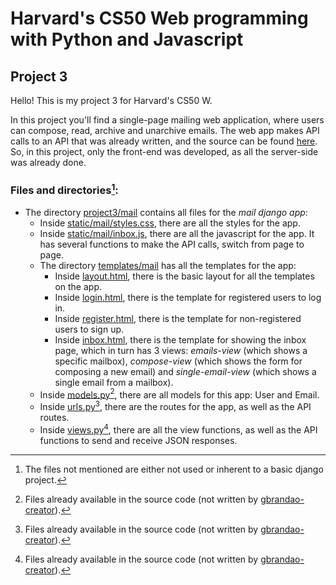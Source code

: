# Harvard's CS50 Web programming with Python and Javascript

## Project 3

Hello! This is my project 3 for Harvard's CS50 W.

In this project you'll find a single-page mailing web application, where users can compose, read, archive and unarchive emails. The web app makes API calls to an API that was already written, and the source can be found [here](https://cs50.harvard.edu/web/2020/projects/3/mail/#getting-started). So, in this project, only the front-end was developed, as all the server-side was already done.

### Files and directories[^1]:

* The directory [project3/mail](https://github.com/gbrandao-creator/CS50-Web/tree/project3/project3/mail) contains all files for the _mail django app_:
  - Inside [static/mail/styles.css](https://github.com/gbrandao-creator/CS50-Web/blob/project3/project3/mail/static/mail/styles.css), there are all the styles for the app.
  - Inside [static/mail/inbox.js](https://github.com/gbrandao-creator/CS50-Web/blob/project3/project3/mail/static/mail/inbox.js), there are all the javascript for the app. It has several functions to make the API calls, switch from page to page.
  - The directory [templates/mail](https://github.com/gbrandao-creator/CS50-Web/tree/project3/project3/mail/templates/mail) has all the templates for the app:
    - Inside [layout.html](https://github.com/gbrandao-creator/CS50-Web/blob/project3/project3/mail/templates/mail/layout.html), there is the basic layout for all the templates on the app.
    - Inside [login.html](https://github.com/gbrandao-creator/CS50-Web/blob/project3/project3/mail/templates/mail/login.html), there is the template for registered users to log in.
    - Inside [register.html](https://github.com/gbrandao-creator/CS50-Web/blob/project3/project3/mail/templates/mail/register.html), there is the template for non-registered users to sign up.
    - Inside [inbox.html](https://github.com/gbrandao-creator/CS50-Web/blob/project3/project3/mail/templates/mail/inbox.html), there is the template for showing the inbox page, which in turn has 3 views: *emails-view* (which shows a specific mailbox), *compose-view* (which shows the form for composing a new email) and *single-email-view* (which shows a single email from a mailbox).
  - Inside [models.py](https://github.com/gbrandao-creator/CS50-Web/blob/project3/project3/mail/models.py)[^*], there are all models for this app: User and Email.
  - Inside [urls.py](https://github.com/gbrandao-creator/CS50-Web/blob/project3/project3/mail/urls.py)[^*], there are the routes for the app, as well as the API routes.
  - Inside [views.py](https://github.com/gbrandao-creator/CS50-Web/blob/project3/project3/mail/views.py)[^*], there are all the view functions, as well as the API functions to send and receive JSON responses.

[^1]: The files not mentioned are either not used or inherent to a basic django project.

[^*]: Files already available in the source code (not written by [gbrandao-creator](https://github.com/gbrandao-creator)).

